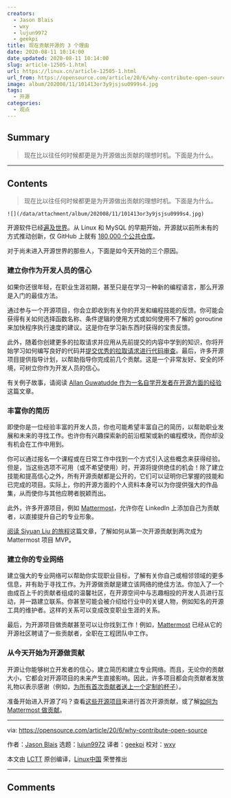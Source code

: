 ```yaml
---
creators:
  - Jason Blais
  - wxy
  - lujun9972
  - geekpi
title: 现在贡献开源的 3 个理由
date: 2020-08-11 10:14:00
date_updated: 2020-08-11 10:14:00
slug: article-12505-1.html
url: https://linux.cn/article-12505-1.html
url_from: https://opensource.com/article/20/6/why-contribute-open-source
image: album/202008/11/101413or3y9jsjsu0999s4.jpg
tags:
  - 开源
categories:
  - 观点
---
```


## Summary

> 现在比以往任何时候都更是为开源做出贡献的理想时机。下面是为什么。

***

<!-- more -->

## Contents

> 
> 现在比以往任何时候都更是为开源做出贡献的理想时机。下面是为什么。
> 
> 
> 

`![](/data/attachment/album/202008/11/101413or3y9jsjsu0999s4.jpg)`

开源软件已经[遍及世界](https://techcrunch.com/2019/01/12/how-open-source-software-took-over-the-world/)。从 Linux 和 MySQL 的早期开始，开源就以前所未有的方式推动创新，仅 GitHub 上就有 [180,000 个公共仓库](https://github.com/search?q=stars%3A%3E100&s=stars&type=Repositories)。

对于尚未进入开源世界的那些人，下面是如今天开始的三个原因。

### 建立你作为开发人员的信心

如果你还很年轻，在职业生涯初期，甚至只是在学习一种新的编程语言，那么开源是入门的最佳方法。

通过参与一个开源项目，你会立即收到有关你的开发和编程技能的反馈。你可能会获得有关如何选择函数名称、条件逻辑的使用方式或如何使用不了解的 goroutine 来加快程序执行速度的建议。这是你在学习新东西时获得的宝贵反馈。

此外，随着你创建更多的拉取请求并应用从先前提交的内容中学到的知识，你将开始学习如何编写良好的代码并[提交优秀的拉取请求进行代码审查](https://mattermost.com/blog/submitting-great-prs/)。最后，许多开源项目提供指导计划，以帮助指导你完成前几个贡献。这是一个非常友好、安全的环境，可树立你作为开发人员的信心。

有关例子故事，请阅读 [Allan Guwatudde 作为一名自学开发者在开源方面的经验](https://mattermost.com/blog/building-confidence-and-gaining-experience-with-good-open-source-projects/)这篇文章。

### 丰富你的简历

即使你是一位经验丰富的开发人员，你也可能希望丰富自己的简历，以帮助职业发展和未来的寻找工作。也许你有兴趣探索新的前沿框架或新的编程模块，而你却没有机会在工作中用到。

你可以通过报名一个课程或在日常工作中找到一个方式引入这些概念来获得经验。但是，当这些选项不可用（或不希望使用）时，开源将提供绝佳的机会！除了建立技能和提高信心之外，所有开源贡献都是公开的，它们可以证明你已掌握的技能和已完成的项目。实际上，你的开源方面的个人资料本身可以为你提供强大的作品集，从而使你与其他应聘者脱颖而出。

此外，许多开源项目，例如 [Mattermost](https://docs.mattermost.com/overview/faq.html#can-contributors-add-themselves-to-the-mattermost-company-page-on-linkedin)，允许你在 LinkedIn 上添加自己为贡献者，以直接提升自己的专业形象。

[阅读 Siyuan Liu 的旅程](https://mattermost.com/blog/open-source-contributor-journey-with-mattermost/)这篇文章，了解如何从第一次开源贡献到两次成为 Mattermost 项目 MVP。

### 建立你的专业网络

建立强大的专业网络可以帮助你实现职业目标，了解有关你自己或相邻领域的更多信息，并有助于寻找工作。为开源做贡献是建立该网络的绝佳方法。你加入了一个由成百上千的贡献者组成的温馨社区，在开源空间中与志趣相投的开发人员进行互动，并一路建立联系。你甚至可能会被介绍给行业中的关键人物，例如知名的开源工具的维护者。这样的关系可以变成改变职业生涯的关系。

最后，为开源项目做贡献甚至可以让你找到工作！例如，[Mattermost](https://mattermost.com/careers/) 已经从它的开源社区聘请了一些贡献者，全职在工程团队中工作。

### 从今天开始为开源做贡献

开源让你能够树立开发者的信心，建立简历和建立专业网络。而且，无论你的贡献大小，它都会对开源项目的未来产生直接影响。因此，许多项目都会向贡献者发放礼物以表示感谢（例如，[为所有首次贡献者送上一个定制的杯子](https://forum.mattermost.org/t/limited-edition-mattermost-mugs/143)）。

准备开始进入开源了吗？查看[这些开源项目](https://firstcontributions.github.io/)来进行首次开源贡献，或了解[如何为 Mattermost 做贡献](http://mattermost.com/contribute)。

---

via: <https://opensource.com/article/20/6/why-contribute-open-source>

作者：[Jason Blais](https://opensource.com/users/jasonblais) 选题：[lujun9972](https://github.com/lujun9972) 译者：[geekpi](https://github.com/geekpi) 校对：[wxy](https://github.com/wxy)

本文由 [LCTT](https://github.com/LCTT/TranslateProject) 原创编译，[Linux中国](https://linux.cn/) 荣誉推出

***

## Comments
